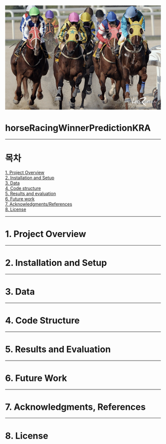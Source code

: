 <a class='anchor' id='top'></a>
<p align = "center"><img src = "https://github.com/Uberhunde88/horseRacingWinnerPredictionKRA/blob/main/src/horseRacingPressPhoto.png" width = "1200"></p>

# horseRacingWinnerPredictionKRA

---

# 목차
[1. Project Overview](https://github.com/Uberhunde88/horseRacingWinnerPredictionKRA#1-Project-Overview)  
[2. Installation and Setup](https://github.com/Uberhunde88/horseRacingWinnerPredictionKRA#2-Installation-and-Setup)  
[3. Data](https://github.com/Uberhunde88/horseRacingWinnerPredictionKRA#3-Data)  
[4. Code structure](https://github.com/Uberhunde88/horseRacingWinnerPredictionKRA#4-Code-Structure)  
[5. Results and evaluation](https://github.com/Uberhunde88/horseRacingWinnerPredictionKRA#5-Results-and-Evaluation)  
[6. Future work](https://github.com/Uberhunde88/horseRacingWinnerPredictionKRA#6-Future-Work)  
[7. Acknowledgments/References](https://github.com/Uberhunde88/horseRacingWinnerPredictionKRA#7-Acknowledgments-References)  
[8. License](https://github.com/Uberhunde88/horseRacingWinnerPredictionKRA#8-License)  

---
# 1. Project Overview

---
# 2. Installation and Setup

---
# 3. Data

---
# 4. Code Structure

---
# 5. Results and Evaluation

---
# 6. Future Work

---
# 7. Acknowledgments, References

---
# 8. License
